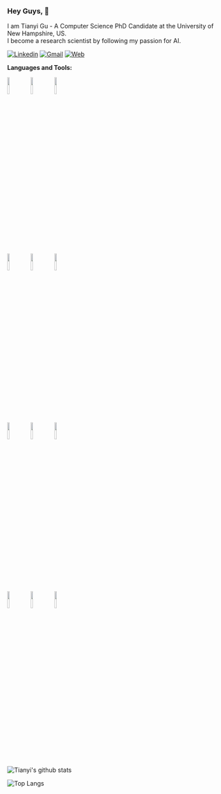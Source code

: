### Hey Guys, 👋

I am Tianyi Gu - A Computer Science PhD Candidate at the University of New Hampshire, US.   
I become a research scientist by following my passion for AI. 

[![Linkedin](https://img.shields.io/badge/-LinkedIn-blue?style=flat&logo=Linkedin&logoColor=white)](https://www.linkedin.com/in/gutianyi/)
[![Gmail](https://img.shields.io/badge/-Gmail-c14438?style=flat&logo=Gmail&logoColor=white)](mailto:gu@cs.unh.edu)
[![Web](https://img.shields.io/website?url=https%3A%2F%2Fwww.cs.unh.edu%2F~tg1034%2F)](https://www.cs.unh.edu/~tg1034/)

**Languages and Tools:** 

<!-- Your github readme stats
You can use this api: https://github.com/anuraghazra/github-readme-stats
-->

<p>
   
  
   <!-- Your languages and tools. Be careful with the alignment. 
  You can use this sites to get logos: https://www.vectorlogo.zone or https://simpleicons.org/
  -->
  <code><img width="10%" src="https://uapprojectschool.files.wordpress.com/2015/11/devc.png"></code>
  <code><img width="10%" src="https://www.vectorlogo.zone/logos/python/python-ar21.svg"></code>
  <code><img width="10%" src="https://www.vectorlogo.zone/logos/git-scm/git-scm-ar21.svg"></code>
  <br />  
  <code><img width="10%" src="https://upload.wikimedia.org/wikipedia/commons/4/4f/Neovim-logo.svg"></code>
  <code><img width="10%" src="https://www.vectorlogo.zone/logos/docker/docker-ar21.svg"></code>
  <code><img width="10%" src="https://www.vectorlogo.zone/logos/json/json-ar21.svg"></code>
  <br />
  <code><img width="10%" src="https://cdn.freebiesupply.com/logos/large/2x/jenkins-logo-png-transparent.png"></code>
  <code><img width="10%" src="https://www.vectorlogo.zone/logos/atlassian_jira/atlassian_jira-ar21.svg"></code>
  <code><img width="10%" src="http://seekvectorlogo.com/wp-content/uploads/2019/04/confluence-vector-logo.png"></code>
  <br />
  <code><img width="10%" src="https://www.vectorlogo.zone/logos/ubuntu/ubuntu-ar21.svg"></code>
  <code><img width="10%" src="https://www.fullstackpython.com/img/logos/zsh.jpg"></code>
  <code><img width="10%" src="https://www.vectorlogo.zone/logos/gnu_bash/gnu_bash-ar21.svg"></code>
  <br>
</p>

![Tianyi's github stats](https://github-readme-stats.vercel.app/api?username=gtianyi&show_icons=true&hide_border=true&count_private=true&hide=stars,issues)

![Top Langs](https://github-readme-stats.vercel.app/api/top-langs/?username=gtianyi&layout=compact)

